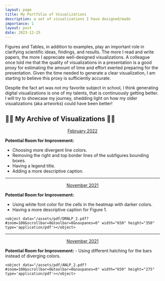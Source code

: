 ```yaml
---
layout: page
title: My Portfolio of Visualizations
description: a set of visualizations I have designed/made
importance: 1
layout: post
date: 2023-12-25
---
```


Figures and Tables, in addition to examples, play an important role in clarifying scientific ideas, findings, and results. The more I read and write papers, the more I appreciate well-designed visualizations. A colleague once told me that the quality of visualizations in a presentation is a good proxy for estimating the amount of time and effort exerted preparing for the presentation. Given the time needed to generate a clear visualization, I am starting to believe this proxy is sufficiently accurate.

Despite the fact art was not my favorite subject in school, I think generating digital visualizations is one of my talents, that is continuously getting better. I will try to showcase my journey, shedding light on how my older visualizations (aka artworks) could have been better!

## 📁📁 My Archive of Visualizations 📁📁

<p style="text-align: center;"><u>February 2022</u></p>

<b>Potential Room for Improvement:</b>
- Choosing more divergent line colors.
- Removing the right and top border lines of the subfigures bounding boxes.
- Having a legend title.
- Adding a more descriptive caption.

<p style="text-align: center;">
    <object data="/assets/pdf/NLU_1.pdf?#zoom=100&scrollbar=0&toolbar=0&navpanes=0" width="650" height="580" type='application/pdf'></object>
</p>

<hr>

<p style="text-align: center;"><u>November 2021</u></p>

<b>Potential Room for Improvement:</b>
- Using white font color for the cells in the heatmap with darker colors.
- Having a more descriptive caption for Figure 1.

<p style="text-align: center;">
    <object data="/assets/pdf/DRNLP_1.pdf?#zoom=100&scrollbar=0&toolbar=0&navpanes=0" width="650" height="300" type='application/pdf'></object>

    <object data="/assets/pdf/DRNLP_2.pdf?#zoom=100&scrollbar=0&toolbar=0&navpanes=0" width="650" height="350" type='application/pdf'></object>
</p>

<hr>

<p style="text-align: center;"><u>November 2021</u></p>
<b>Potential Room for Improvement:</b>
- Using different hatching for the bars instead of diverging colors.

<p style="text-align: center;">
    <object data="/assets/pdf/ANLP_1.pdf?#zoom=100&scrollbar=0&toolbar=0&navpanes=0" width="650" height="275" type='application/pdf'></object>

    <object data="/assets/pdf/ANLP_2.pdf?#zoom=100&scrollbar=0&toolbar=0&navpanes=0" width="650" height="275" type='application/pdf'></object>
</p>